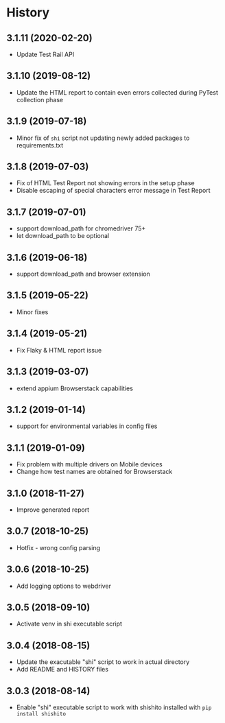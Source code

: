 # History
## 3.1.11 (2020-02-20)
* Update Test Rail API

## 3.1.10 (2019-08-12)
* Update the HTML report to contain even errors collected during PyTest collection phase

## 3.1.9 (2019-07-18)
* Minor fix of `shi` script not updating newly added packages to requirements.txt

## 3.1.8 (2019-07-03)
* Fix of HTML Test Report not showing errors in the setup phase
* Disable escaping of special characters error message in Test Report

## 3.1.7 (2019-07-01)
* support download_path for chromedriver 75+
* let download_path to be optional

## 3.1.6 (2019-06-18)
* support download_path and browser extension

## 3.1.5 (2019-05-22)
* Minor fixes

## 3.1.4 (2019-05-21)
* Fix Flaky & HTML report issue

## 3.1.3 (2019-03-07)
* extend appium Browserstack capabilities 

## 3.1.2 (2019-01-14)
* support for environmental variables in config files

## 3.1.1 (2019-01-09)
* Fix problem with multiple drivers on Mobile devices
* Change how test names are obtained for Browserstack

## 3.1.0 (2018-11-27)
* Improve generated report

## 3.0.7 (2018-10-25)
* Hotfix - wrong config parsing

## 3.0.6 (2018-10-25)
* Add logging options to webdriver

## 3.0.5 (2018-09-10)
* Activate venv in shi executable script

## 3.0.4 (2018-08-15)
* Update the exacutable "shi" script to work in actual directory
* Add README and HISTORY files

## 3.0.3 (2018-08-14)
* Enable "shi" executable script to work with shishito installed with `pip install shishito`

